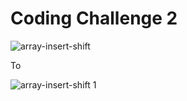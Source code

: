 # Coding Challenge 2


![array-insert-shift](https://user-images.githubusercontent.com/93843463/191374432-2c9b316f-4d7a-4010-817c-324c6a48be41.png)

To 


![array-insert-shift 1](https://user-images.githubusercontent.com/93843463/191564432-35e53c6d-0e86-4cc1-bd40-e585a8bfaa11.png)
